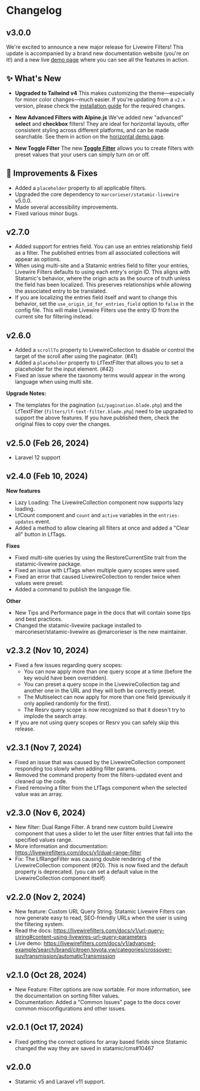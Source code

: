 # Changelog

## v3.0.0

We're excited to announce a new major release for Livewire Filters! This update is accompanied by a brand new documentation website (you're on it!) and a new live [demo page](https://demo.livewirefilters.com) where you can see all the features in action.

## ✨ What's New

* **Upgraded to Tailwind v4**
    This makes customizing the theme—especially for minor color changes—much easier. If you're updating from a `v2.x` version, please check the [installation guide](./installation) for the required changes.

* **New Advanced Filters with Alpine.js**
    We've added new "advanced" **select** and **checkbox** filters! They are ideal for horizontal layouts, offer consistent styling across different platforms, and can be made searchable. See them in action on the [horizontal demo page](https://demo.livewirefilters.com/horizontal).

* **New Toggle Filter**
    The new **[Toggle Filter](./usage/toggle-filter)** allows you to create filters with preset values that your users can simply turn on or off.

## 🚀 Improvements & Fixes

* Added a `placeholder` property to all applicable filters.
* Upgraded the core dependency to `marcorieser/statamic-livewire` v5.0.0.
* Made several accessibility improvements.
* Fixed various minor bugs.

## v2.7.0

- Added support for entries field. You can use an entries relationship field as a filter. The published entries from all associated collections will appear as options.
- When using multi-site and a Statamic entries field to filter your entries, Livewire Filters defaults to using each entry's origin ID. This aligns with Statamic's behavior, where the origin acts as the source of truth unless the field has been localized. This preserves relationships while allowing the associated entry to be translated.
- If you are localizing the entries field itself and want to change this behavior, set the `use_origin_id_for_entries_field` option to `false` in the config file. This will make Livewire Filters use the entry ID from the current site for filtering instead.

## v2.6.0

- Added a `scrollTo` property to LivewireCollection to disable or control the target of the scroll after using the paginator. (#41)
- Added a `placeholder` property to LfTextFilter that allows you to set a placeholder for the input element. (#42)
- Fixed an issue where the taxonomy terms would appear in the wrong language when using multi site.

**Upgrade Notes:**
- The templates for the pagination (`ui/pagination.blade.php`) and the LfTextFilter (`filters/lf-text-filter.blade.php`) need to be upgraded to support the above features. If you have published them, check the original files to copy over the changes.

## v2.5.0 (Feb 26, 2024)

- Laravel 12 support

## v2.4.0 (Feb 10, 2024)

**New features**
- Lazy Loading: The LivewireCollection component now supports lazy loading.
- LfCount component and `count` and `active` variables in the `entries-updates` event.
- Added a method to allow clearing all filters at once and added a "Clear all" button in LfTags.

**Fixes**
- Fixed multi-site queries by using the RestoreCurrentSite trait from the statamic-livewire package.
- Fixed an issue with LfTags when multiple query scopes were used.
- Fixed an error that caused LivewireCollection to render twice when values were preset.
- Added a command to publish the language file.

**Other**
- New Tips and Performance page in the docs that will contain some tips and best practices.
- Changed the statamic-livewire package installed to marcorieser/statamic-livewire as @marcorieser is the new maintainer.

## v2.3.2 (Nov 10, 2024)

- Fixed a few issues regarding query scopes:
  - You can now apply more than one query scope at a time (before the key would have been overridden).
  - You can preset a query scope in the LivewireCollection tag and another one in the URL and they will both be correctly preset.
  - The Multiselect can now apply for more than one field (previously it only applied randomly for the first).
  - The Resrv query scope is now recognized so that it doesn't try to implode the search array.
- If you are not using query scopes or Resrv you can safely skip this release.

## v2.3.1 (Nov 7, 2024)

- Fixed an issue that was caused by the LivewireCollection component responding too slowly when adding filter params.
- Removed the command property from the filters-updated event and cleaned up the code.
- Fixed removing a filter from the LfTags component when the selected value was an array.

## v2.3.0 (Nov 6, 2024)

- New filter: Dual Range Filter. A brand new custom build Livewire component that uses a slider to let the user filter entries that fall into the specified values range.
- More information and documentation: https://livewirefilters.com/docs/v1/dual-range-filter
- Fix: The LfRangeFilter was causing double rendering of the LivewireCollection component (#20). This is now fixed and the default property is deprecated. (you can set a default value in the LivewireCollection component itself)

## v2.2.0 (Nov 2, 2024)

- New feature: Custom URL Query String. Statamic Livewire Filters can now generate easy to read, SEO-friendly URLs when the user is using the filtering system.
- Read the docs: https://livewirefilters.com/docs/v1/url-query-string#content-using-livewires-url-query-parameters
- Live demo: https://livewirefilters.com/docs/v1/advanced-example/search/brand/citroen,toyota,vw/categories/crossover-suv/transmission/automaticTransmission

## v2.1.0 (Oct 28, 2024)

- New Feature: Filter options are now sortable. For more information, see the documentation on sorting filter values.
- Documentation: Added a "Common Issues" page to the docs cover common misconfigurations and other issues.

## v2.0.1 (Oct 17, 2024)

- Fixed getting the correct options for array based fields since Statamic changed the way they are saved in statamic/cms#10467

## v2.0.0

- Statamic v5 and Laravel v11 support. 